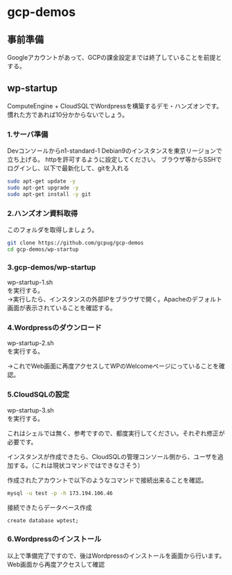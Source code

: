 # gcp-demos

## 事前準備

Googleアカウントがあって、GCPの課金設定までは終了していることを前提とする。

## wp-startup

ComputeEngine + CloudSQLでWordpressを構築するデモ・ハンズオンです。
慣れた方であれば10分かからないでしょう。

### 1.サーバ準備

Devコンソールからn1-standard-1 Debian9のインスタンスを東京リージョンで立ち上げる。
httpを許可するように設定してください。
ブラウザ等からSSHでログインし、以下で最新化して、gitを入れる  

```sh
sudo apt-get update -y  
sudo apt-get upgrade -y  
sudo apt-get install -y git
```

### 2.ハンズオン資料取得

このフォルダを取得しましょう。

```sh
git clone https://github.com/gcpug/gcp-demos  
cd gcp-demos/wp-startup  
```

### 3.gcp-demos/wp-startup

wp-startup-1.sh  
を実行する。  
→実行したら、インスタンスの外部IPをブラウザで開く。Apacheのデフォルト画面が表示されていることを確認する。

### 4.Wordpressのダウンロード

wp-startup-2.sh  
を実行する。  
  
→これでWeb画面に再度アクセスしてWPのWelcomeページにっていることを確認。  

### 5.CloudSQLの設定

wp-startup-3.sh  
を実行する。  
  
これはシェルでは無く、参考ですので、都度実行してください。それぞれ修正が必要です。  

インスタンスが作成できたら、CloudSQLの管理コンソール側から、ユーザを追加する。（これは現状コマンドではできなさそう）  
  
作成されたアカウントで以下のようなコマンドで接続出来ることを確認。  

```sh
mysql -u test -p -h 173.194.106.46  
```

接続できたらデータベース作成  

```mysql
create database wptest;  
```

### 6.Wordpressのインストール  

以上で準備完了ですので、後はWordpressのインストールを画面から行います。  
Web画面から再度アクセスして確認  
